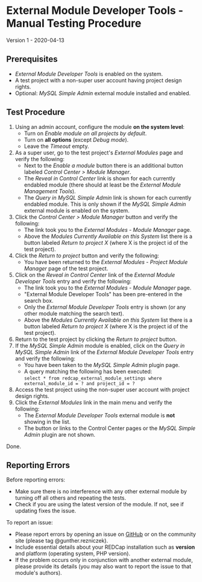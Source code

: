 # External Module Developer Tools - Manual Testing Procedure

Version 1 - 2020-04-13

## Prerequisites

- _External Module Developer Tools_ is enabled on the system.
- A test project with a non-super user account having project design rights.
- Optional: _MySQL Simple Admin_ external module installed and enabled.

## Test Procedure

1. Using an admin account, configure the module **on the system level**:
   - Turn on _Enable module on all projects by default_.
   - Turn on **all options** (except _Debug mode_).
   - Leave the _Timeout_ empty.
1. As a super user, go to the test project's _External Modules_ page and verify the following:
   - Next to the _Enable a module_ button there is an additional button labeled _Control Center > Module Manager_.
   - The _Reveal in Control Center_ link is shown for each currently endabled module (there should at least be the _External Module Management Tools_).
   - The _Query in MySQL Simple Admin_ link is shown for each currently endabled module. This is only shown if the _MySQL Simple Admin_ external module is enabled on the system.
1. Click the _Control Center > Module Manager_ button and verify the following:
   - The link took you to the _External Modules - Module Manager_ page.
   - Above the _Modules Currently Available on this System_ list there is a button labeled _Return to project X_ (where X is the project id of the test project).
1. Click the _Return to project_ button and verify the following:
   - You have been returned to the _External Modules - Project Module Manager_ page of the test project.
1. Click on the _Reveal in Control Center_ link of the _External Module Developer Tools_ entry and verify the following:
   - The link took you to the _External Modules - Module Manager_ page.
   - "External Module Developer Tools" has been pre-entered in the search box.
   - Only the _External Module Developer Tools_ entry is shown (or any other module matching the search text).
   - Above the _Modules Currently Available on this System_ list there is a button labeled _Return to project X_ (where X is the project id of the test project).
1. Return to the test project by clicking the _Return to project_ button.
1. If the _MySQL Simple Admin_ module is enabled, click on the _Query in MySQL Simple Admin_ link of the _External Module Developer Tools_ entry and verify the following:
   - You have been taken to the _MySQL Simple Admin_ plugin page.
   - A query matching the following has been executed:  
     `select * from redcap_external_module_settings where external_module_id = ? and project_id = ?`
1. Access the test project using the non-super user account with project design rights.
1. Click the _External Modules_ link in the main menu and verify the following:
   - The _External Module Developer Tools_ external module is **not** showing in the list.
   - The button or links to the Control Center pages or the _MySQL Simple Admin_ plugin are not shown.

Done.

## Reporting Errors

Before reporting errors:

- Make sure there is no interference with any other external module by turning off all others and repeating the tests.
- Check if you are using the latest version of the module. If not, see if updating fixes the issue.

To report an issue:

- Please report errors by opening an issue on [GitHub](https://github.com/grezniczek/emm_tools/issues) or on the community site (please tag @gunther.rezniczek).
- Include essential details about your REDCap installation such as **version** and platform (operating system, PHP version).
- If the problem occurs only in conjunction with another external module, please provide its details (you may also want to report the issue to that module's authors).

